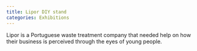 ```yaml
---
title: Lipor DIY stand
categories: Exhibitions
---
```


Lipor is a Portuguese waste treatment company that needed help on how their business is perceived through the eyes of young people.